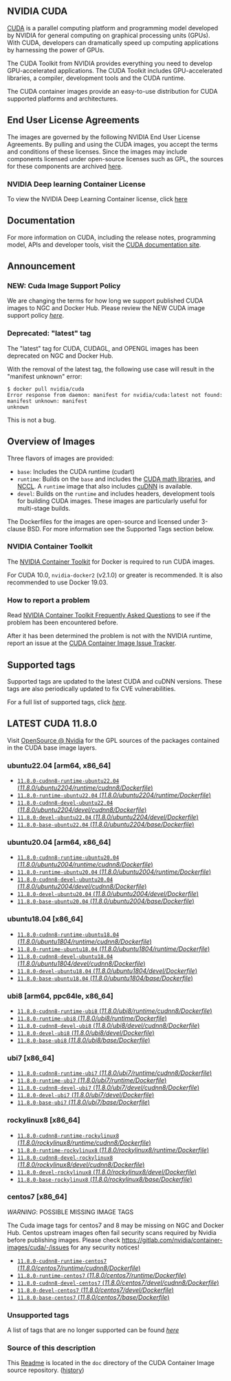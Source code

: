 ## NVIDIA CUDA

[CUDA](https://developer.nvidia.com/cuda-zone) is a parallel computing platform and programming model developed by NVIDIA for general computing on graphical processing units (GPUs). With CUDA, developers can dramatically speed up computing applications by harnessing the power of GPUs.

The CUDA Toolkit from NVIDIA provides everything you need to develop GPU-accelerated applications. The CUDA Toolkit includes GPU-accelerated libraries, a compiler, development tools and the CUDA runtime.

The CUDA container images provide an easy-to-use distribution for CUDA supported platforms and architectures.

## End User License Agreements

The images are governed by the following NVIDIA End User License Agreements. By pulling and using the CUDA images, you accept the terms and conditions of these licenses.
Since the images may include components licensed under open-source licenses such as GPL, the sources for these components are archived [here](https://developer.download.nvidia.com/compute/cuda/opensource/image).

### NVIDIA Deep learning Container License

To view the NVIDIA Deep Learning Container license, click [here](https://developer.nvidia.com/ngc/nvidia-deep-learning-container-license)

## Documentation

For more information on CUDA, including the release notes, programming model, APIs and developer tools, visit the [CUDA documentation site](https://docs.nvidia.com/cuda).

## Announcement

### NEW: Cuda Image Support Policy

We are changing the terms for how long we support published CUDA images to NGC and Docker Hub. Please review the NEW CUDA image support policy [*here*](https://gitlab.com/nvidia/container-images/cuda/blob/master/doc/support-policy.md).

### Deprecated: "latest" tag

The "latest" tag for CUDA, CUDAGL, and OPENGL images has been deprecated on NGC and Docker Hub.

With the removal of the latest tag, the following use case will result in the "manifest unknown" error:

```
$ docker pull nvidia/cuda
Error response from daemon: manifest for nvidia/cuda:latest not found: manifest unknown: manifest
unknown
```

This is not a bug.

## Overview of Images

Three flavors of images are provided:
- `base`: Includes the CUDA runtime (cudart)
- `runtime`: Builds on the `base` and includes the [CUDA math libraries](https://developer.nvidia.com/gpu-accelerated-libraries), and [NCCL](https://developer.nvidia.com/nccl). A `runtime` image that also includes [cuDNN](https://developer.nvidia.com/cudnn) is available.
- `devel`: Builds on the `runtime` and includes headers, development tools for building CUDA images. These images are particularly useful for multi-stage builds.

The Dockerfiles for the images are open-source and licensed under 3-clause BSD. For more information see the Supported Tags section below.

### NVIDIA Container Toolkit

The [NVIDIA Container Toolkit](https://github.com/NVIDIA/nvidia-docker) for Docker is required to run CUDA images.

For CUDA 10.0, `nvidia-docker2` (v2.1.0) or greater is recommended. It is also recommended to use Docker 19.03.

### How to report a problem

Read [NVIDIA Container Toolkit Frequently Asked Questions](https://github.com/NVIDIA/nvidia-docker/wiki/Frequently-Asked-Questions) to see if the problem has been encountered before.

After it has been determined the problem is not with the NVIDIA runtime, report an issue at the [CUDA Container Image Issue Tracker](https://gitlab.com/nvidia/container-images/cuda/-/issues).

## Supported tags

Supported tags are updated to the latest CUDA and cuDNN versions. These tags are also periodically updated to fix CVE vulnerabilities.

For a full list of supported tags, click [*here*](https://gitlab.com/nvidia/container-images/cuda/blob/master/doc/supported-tags.md).

## LATEST CUDA 11.8.0

Visit [OpenSource @ Nvidia](https://developer.download.nvidia.com/compute/cuda/opensource/image/) for the GPL sources of the packages contained in the CUDA base image layers.


### ubuntu22.04 [arm64, x86_64]

- [`11.8.0-cudnn8-runtime-ubuntu22.04` (*11.8.0/ubuntu2204/runtime/cudnn8/Dockerfile*)](https://gitlab.com/nvidia/container-images/cuda/blob/master/dist/11.8.0/ubuntu2204/runtime/cudnn8/Dockerfile)
- [`11.8.0-runtime-ubuntu22.04` (*11.8.0/ubuntu2204/runtime/Dockerfile*)](https://gitlab.com/nvidia/container-images/cuda/blob/master/dist/11.8.0/ubuntu2204/runtime/Dockerfile)
- [`11.8.0-cudnn8-devel-ubuntu22.04` (*11.8.0/ubuntu2204/devel/cudnn8/Dockerfile*)](https://gitlab.com/nvidia/container-images/cuda/blob/master/dist/11.8.0/ubuntu2204/devel/cudnn8/Dockerfile)
- [`11.8.0-devel-ubuntu22.04` (*11.8.0/ubuntu2204/devel/Dockerfile*)](https://gitlab.com/nvidia/container-images/cuda/blob/master/dist/11.8.0/ubuntu2204/devel/Dockerfile)
- [`11.8.0-base-ubuntu22.04` (*11.8.0/ubuntu2204/base/Dockerfile*)](https://gitlab.com/nvidia/container-images/cuda/blob/master/dist/11.8.0/ubuntu2204/base/Dockerfile)

### ubuntu20.04 [arm64, x86_64]

- [`11.8.0-cudnn8-runtime-ubuntu20.04` (*11.8.0/ubuntu2004/runtime/cudnn8/Dockerfile*)](https://gitlab.com/nvidia/container-images/cuda/blob/master/dist/11.8.0/ubuntu2004/runtime/cudnn8/Dockerfile)
- [`11.8.0-runtime-ubuntu20.04` (*11.8.0/ubuntu2004/runtime/Dockerfile*)](https://gitlab.com/nvidia/container-images/cuda/blob/master/dist/11.8.0/ubuntu2004/runtime/Dockerfile)
- [`11.8.0-cudnn8-devel-ubuntu20.04` (*11.8.0/ubuntu2004/devel/cudnn8/Dockerfile*)](https://gitlab.com/nvidia/container-images/cuda/blob/master/dist/11.8.0/ubuntu2004/devel/cudnn8/Dockerfile)
- [`11.8.0-devel-ubuntu20.04` (*11.8.0/ubuntu2004/devel/Dockerfile*)](https://gitlab.com/nvidia/container-images/cuda/blob/master/dist/11.8.0/ubuntu2004/devel/Dockerfile)
- [`11.8.0-base-ubuntu20.04` (*11.8.0/ubuntu2004/base/Dockerfile*)](https://gitlab.com/nvidia/container-images/cuda/blob/master/dist/11.8.0/ubuntu2004/base/Dockerfile)

### ubuntu18.04 [x86_64]

- [`11.8.0-cudnn8-runtime-ubuntu18.04` (*11.8.0/ubuntu1804/runtime/cudnn8/Dockerfile*)](https://gitlab.com/nvidia/container-images/cuda/blob/master/dist/11.8.0/ubuntu1804/runtime/cudnn8/Dockerfile)
- [`11.8.0-runtime-ubuntu18.04` (*11.8.0/ubuntu1804/runtime/Dockerfile*)](https://gitlab.com/nvidia/container-images/cuda/blob/master/dist/11.8.0/ubuntu1804/runtime/Dockerfile)
- [`11.8.0-cudnn8-devel-ubuntu18.04` (*11.8.0/ubuntu1804/devel/cudnn8/Dockerfile*)](https://gitlab.com/nvidia/container-images/cuda/blob/master/dist/11.8.0/ubuntu1804/devel/cudnn8/Dockerfile)
- [`11.8.0-devel-ubuntu18.04` (*11.8.0/ubuntu1804/devel/Dockerfile*)](https://gitlab.com/nvidia/container-images/cuda/blob/master/dist/11.8.0/ubuntu1804/devel/Dockerfile)
- [`11.8.0-base-ubuntu18.04` (*11.8.0/ubuntu1804/base/Dockerfile*)](https://gitlab.com/nvidia/container-images/cuda/blob/master/dist/11.8.0/ubuntu1804/base/Dockerfile)

### ubi8 [arm64, ppc64le, x86_64]

- [`11.8.0-cudnn8-runtime-ubi8` (*11.8.0/ubi8/runtime/cudnn8/Dockerfile*)](https://gitlab.com/nvidia/container-images/cuda/blob/master/dist/11.8.0/ubi8/runtime/cudnn8/Dockerfile)
- [`11.8.0-runtime-ubi8` (*11.8.0/ubi8/runtime/Dockerfile*)](https://gitlab.com/nvidia/container-images/cuda/blob/master/dist/11.8.0/ubi8/runtime/Dockerfile)
- [`11.8.0-cudnn8-devel-ubi8` (*11.8.0/ubi8/devel/cudnn8/Dockerfile*)](https://gitlab.com/nvidia/container-images/cuda/blob/master/dist/11.8.0/ubi8/devel/cudnn8/Dockerfile)
- [`11.8.0-devel-ubi8` (*11.8.0/ubi8/devel/Dockerfile*)](https://gitlab.com/nvidia/container-images/cuda/blob/master/dist/11.8.0/ubi8/devel/Dockerfile)
- [`11.8.0-base-ubi8` (*11.8.0/ubi8/base/Dockerfile*)](https://gitlab.com/nvidia/container-images/cuda/blob/master/dist/11.8.0/ubi8/base/Dockerfile)

### ubi7 [x86_64]

- [`11.8.0-cudnn8-runtime-ubi7` (*11.8.0/ubi7/runtime/cudnn8/Dockerfile*)](https://gitlab.com/nvidia/container-images/cuda/blob/master/dist/11.8.0/ubi7/runtime/cudnn8/Dockerfile)
- [`11.8.0-runtime-ubi7` (*11.8.0/ubi7/runtime/Dockerfile*)](https://gitlab.com/nvidia/container-images/cuda/blob/master/dist/11.8.0/ubi7/runtime/Dockerfile)
- [`11.8.0-cudnn8-devel-ubi7` (*11.8.0/ubi7/devel/cudnn8/Dockerfile*)](https://gitlab.com/nvidia/container-images/cuda/blob/master/dist/11.8.0/ubi7/devel/cudnn8/Dockerfile)
- [`11.8.0-devel-ubi7` (*11.8.0/ubi7/devel/Dockerfile*)](https://gitlab.com/nvidia/container-images/cuda/blob/master/dist/11.8.0/ubi7/devel/Dockerfile)
- [`11.8.0-base-ubi7` (*11.8.0/ubi7/base/Dockerfile*)](https://gitlab.com/nvidia/container-images/cuda/blob/master/dist/11.8.0/ubi7/base/Dockerfile)

### rockylinux8 [x86_64]

- [`11.8.0-cudnn8-runtime-rockylinux8` (*11.8.0/rockylinux8/runtime/cudnn8/Dockerfile*)](https://gitlab.com/nvidia/container-images/cuda/blob/master/dist/11.8.0/rockylinux8/runtime/cudnn8/Dockerfile)
- [`11.8.0-runtime-rockylinux8` (*11.8.0/rockylinux8/runtime/Dockerfile*)](https://gitlab.com/nvidia/container-images/cuda/blob/master/dist/11.8.0/rockylinux8/runtime/Dockerfile)
- [`11.8.0-cudnn8-devel-rockylinux8` (*11.8.0/rockylinux8/devel/cudnn8/Dockerfile*)](https://gitlab.com/nvidia/container-images/cuda/blob/master/dist/11.8.0/rockylinux8/devel/cudnn8/Dockerfile)
- [`11.8.0-devel-rockylinux8` (*11.8.0/rockylinux8/devel/Dockerfile*)](https://gitlab.com/nvidia/container-images/cuda/blob/master/dist/11.8.0/rockylinux8/devel/Dockerfile)
- [`11.8.0-base-rockylinux8` (*11.8.0/rockylinux8/base/Dockerfile*)](https://gitlab.com/nvidia/container-images/cuda/blob/master/dist/11.8.0/rockylinux8/base/Dockerfile)

### centos7 [x86_64]

*WARNING*: POSSIBLE MISSING IMAGE TAGS

The Cuda image tags for centos7 and 8 may be missing on NGC and Docker Hub. Centos upstream images often fail security scans required by Nvidia before publishing images. Please check https://gitlab.com/nvidia/container-images/cuda/-/issues for any security notices!

- [`11.8.0-cudnn8-runtime-centos7` (*11.8.0/centos7/runtime/cudnn8/Dockerfile*)](https://gitlab.com/nvidia/container-images/cuda/blob/master/dist/11.8.0/centos7/runtime/cudnn8/Dockerfile)
- [`11.8.0-runtime-centos7` (*11.8.0/centos7/runtime/Dockerfile*)](https://gitlab.com/nvidia/container-images/cuda/blob/master/dist/11.8.0/centos7/runtime/Dockerfile)
- [`11.8.0-cudnn8-devel-centos7` (*11.8.0/centos7/devel/cudnn8/Dockerfile*)](https://gitlab.com/nvidia/container-images/cuda/blob/master/dist/11.8.0/centos7/devel/cudnn8/Dockerfile)
- [`11.8.0-devel-centos7` (*11.8.0/centos7/devel/Dockerfile*)](https://gitlab.com/nvidia/container-images/cuda/blob/master/dist/11.8.0/centos7/devel/Dockerfile)
- [`11.8.0-base-centos7` (*11.8.0/centos7/base/Dockerfile*)](https://gitlab.com/nvidia/container-images/cuda/blob/master/dist/11.8.0/centos7/base/Dockerfile)

### Unsupported tags

A list of tags that are no longer supported can be found [*here*](https://gitlab.com/nvidia/container-images/cuda/blob/master/doc/unsupported-tags.md)

### Source of this description

This [Readme](https://gitlab.com/nvidia/container-images/cuda/blob/master/doc/README.md) is located in the `doc` directory of the CUDA Container Image source repository. ([history](https://gitlab.com/nvidia/container-images/cuda/commits/master/doc/README.md))
